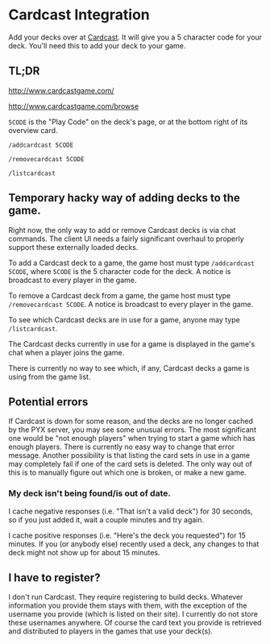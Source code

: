 # Cardcast Integration

Add your decks over at [Cardcast](http://www.cardcastgame.com/). It will give you a 5 character code for your deck. You'll need this to add your deck to your game.

## TL;DR

http://www.cardcastgame.com/

http://www.cardcastgame.com/browse

`5CODE` is the "Play Code" on the deck's page, or at the bottom right of its overview card.

`/addcardcast 5CODE`

`/removecardcast 5CODE`

`/listcardcast`

## Temporary hacky way of adding decks to the game.

Right now, the only way to add or remove Cardcast decks is via chat commands. The client UI needs a fairly significant overhaul to properly support these externally loaded decks.

To add a Cardcast deck to a game, the game host must type `/addcardcast 5CODE`, where `5CODE` is the 5 character code for the deck. A notice is broadcast to every player in the game.

To remove a Cardcast deck from a game, the game host must type `/removecardcast 5CODE`. A notice is broadcast to every player in the game.

To see which Cardcast decks are in use for a game, anyone may type `/listcardcast`.

The Cardcast decks currently in use for a game is displayed in the game's chat when a player joins the game.

There is currently no way to see which, if any, Cardcast decks a game is using from the game list.

## Potential errors

If Cardcast is down for some reason, and the decks are no longer cached by the PYX server, you may see some unusual errors. The most significant one would be "not enough players" when trying to start a game which has enough players. There is currently no easy way to change that error message. Another possibility is that listing the card sets in use in a game may completely fail if one of the card sets is deleted. The only way out of this is to manually figure out which one is broken, or make a new game.

### My deck isn't being found/is out of date.

I cache negative responses (i.e. "That isn't a valid deck") for 30 seconds, so if you just added it, wait a couple minutes and try again.

I cache positive responses (i.e. "Here's the deck you requested") for 15 minutes. If you (or anybody else) recently used a deck, any changes to that deck might not show up for about 15 minutes.

## I have to register?

I don't run Cardcast. They require registering to build decks. Whatever information you provide them stays with them, with the exception of the username you provide (which is listed on their site). I currently do not store these usernames anywhere. Of course the card text you provide is retrieved and distributed to players in the games that use your deck(s).
